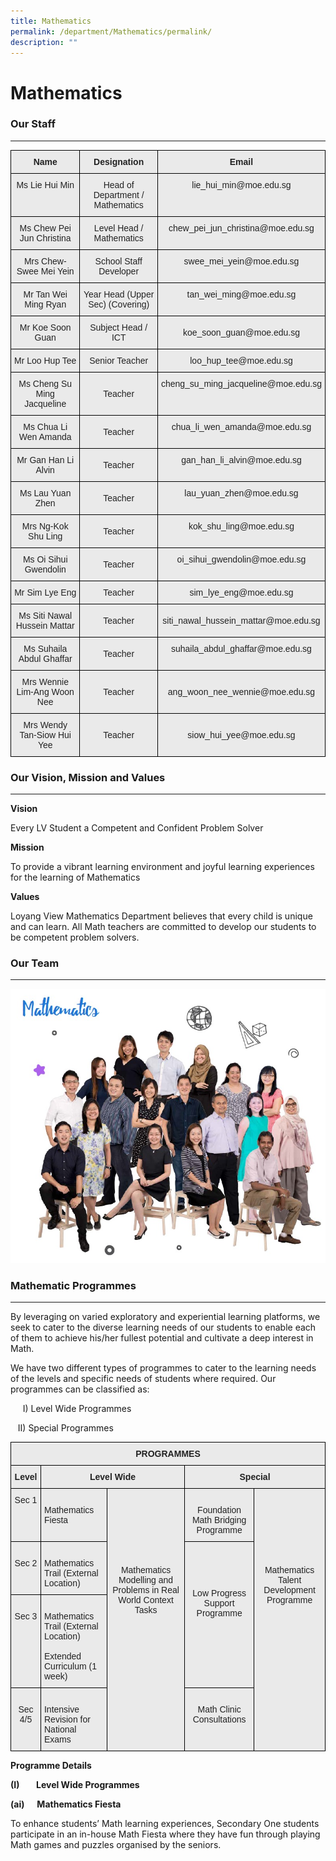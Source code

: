 ```yaml
---
title: Mathematics
permalink: /department/Mathematics/permalink/
description: ""
---
```

Mathematics
===========

### Our Staff
---------

<style type="text/css">
.tg  {border-collapse:collapse;border-spacing:0;}
.tg td{border-color:black;border-style:solid;border-width:1px;font-family:Arial, sans-serif;font-size:14px;
  overflow:hidden;padding:10px 5px;word-break:normal;}
.tg th{border-color:black;border-style:solid;border-width:1px;font-family:Arial, sans-serif;font-size:14px;
  font-weight:normal;overflow:hidden;padding:10px 5px;word-break:normal;}
.tg .tg-n4qt{background-color:#EAEAEA;color:#222;font-weight:bold;text-align:center;vertical-align:top}
.tg .tg-ii8k{background-color:#EAEAEA;color:#222;text-align:center;vertical-align:top}
.tg .tg-ku5w{background-color:#EAEAEA;color:#222;text-align:center;vertical-align:middle}
</style>
<table class="tg">
<thead>
  <tr>
    <th class="tg-n4qt">Name</th>
    <th class="tg-n4qt">Designation </th>
    <th class="tg-n4qt">Email</th>
  </tr>
</thead>
<tbody>
  <tr>
    <td class="tg-ii8k">Ms Lie Hui Min<br></td>
    <td class="tg-ku5w"><span style="color:#222;background-color:#EAEAEA">Head of Department / Mathematics </span></td>
    <td class="tg-ii8k">lie_hui_min@moe.edu.sg</td>
  </tr>
  <tr>
    <td class="tg-ii8k">Ms Chew Pei Jun Christina<br></td>
    <td class="tg-ku5w"><span style="color:#222;background-color:#EAEAEA">Level Head / Mathematics </span></td>
    <td class="tg-ii8k">chew_pei_jun_christina@moe.edu.sg </td>
  </tr>
  <tr>
    <td class="tg-ii8k">Mrs Chew-Swee Mei Yein<br></td>
    <td class="tg-ku5w"><span style="color:#222;background-color:#EAEAEA">School Staff Developer </span></td>
    <td class="tg-ii8k">swee_mei_yein@moe.edu.sg </td>
  </tr>
  <tr>
    <td class="tg-ii8k">Mr Tan Wei Ming Ryan<br></td>
    <td class="tg-ku5w"><span style="color:#222;background-color:#EAEAEA"> Year Head (Upper Sec) (Covering)</span></td>
    <td class="tg-ii8k">tan_wei_ming@moe.edu.sg</td>
  </tr>
  <tr>
    <td class="tg-ku5w"><span style="color:#222;background-color:#EAEAEA">Mr Koe Soon Guan </span></td>
    <td class="tg-ku5w"><span style="color:#222;background-color:#EAEAEA"> Subject Head / ICT</span></td>
    <td class="tg-ku5w"><span style="color:#222;background-color:#EAEAEA">koe_soon_guan@moe.edu.sg </span></td>
  </tr>
  <tr>
    <td class="tg-ii8k">Mr Loo Hup Tee<br></td>
    <td class="tg-ku5w"><span style="color:#222;background-color:#EAEAEA">Senior Teacher </span><br></td>
    <td class="tg-ii8k"> loo_hup_tee@moe.edu.sg </td>
  </tr>
  <tr>
    <td class="tg-ii8k">Ms Cheng Su Ming Jacqueline</td>
    <td class="tg-ku5w"><span style="color:#222;background-color:#EAEAEA">Teacher</span></td>
    <td class="tg-ii8k">cheng_su_ming_jacqueline@moe.edu.sg</td>
  </tr>
  <tr>
    <td class="tg-ii8k">Ms Chua Li Wen Amanda<br></td>
    <td class="tg-ku5w"><span style="color:#222;background-color:#EAEAEA">Teacher</span><br></td>
    <td class="tg-ii8k">chua_li_wen_amanda@moe.edu.sg<br></td>
  </tr>
  <tr>
    <td class="tg-ii8k">Mr Gan Han Li Alvin<br></td>
    <td class="tg-ku5w"><span style="color:#222;background-color:#EAEAEA">Teacher</span><br></td>
    <td class="tg-ii8k">gan_han_li_alvin@moe.edu.sg<br></td>
  </tr>
  <tr>
    <td class="tg-ii8k">Ms Lau Yuan Zhen<br></td>
    <td class="tg-ku5w"><span style="color:#222;background-color:#EAEAEA">Teacher</span><br></td>
    <td class="tg-ii8k">lau_yuan_zhen@moe.edu.sg<br></td>
  </tr>
  <tr>
    <td class="tg-ii8k"> Mrs Ng-Kok Shu Ling<br></td>
    <td class="tg-ku5w"><span style="color:#222;background-color:#EAEAEA">Teacher</span><br></td>
    <td class="tg-ii8k">kok_shu_ling@moe.edu.sg<br></td>
  </tr>
  <tr>
    <td class="tg-ii8k">Ms Oi Sihui Gwendolin</td>
    <td class="tg-ku5w"><span style="color:#222;background-color:#EAEAEA">Teacher</span></td>
    <td class="tg-ii8k">oi_sihui_gwendolin@moe.edu.sg</td>
  </tr>
  <tr>
    <td class="tg-ii8k">Mr Sim Lye Eng</td>
    <td class="tg-ku5w"><span style="color:#222;background-color:#EAEAEA">Teacher</span></td>
    <td class="tg-ii8k">sim_lye_eng@moe.edu.sg</td>
  </tr>
  <tr>
    <td class="tg-ku5w"><span style="color:#222;background-color:#EAEAEA"> Ms Siti Nawal Hussein Mattar</span></td>
    <td class="tg-ku5w"><span style="color:#222;background-color:#EAEAEA">Teacher</span></td>
    <td class="tg-ku5w"><span style="color:#222;background-color:#EAEAEA"> siti_nawal_hussein_mattar@moe.edu.sg</span></td>
  </tr>
  <tr>
    <td class="tg-ii8k"> Ms Suhaila Abdul Ghaffar<br></td>
    <td class="tg-ku5w"><span style="color:#222;background-color:#EAEAEA">Teacher</span></td>
    <td class="tg-ii8k">suhaila_abdul_ghaffar@moe.edu.sg<br></td>
  </tr>
  <tr>
    <td class="tg-ku5w"><span style="color:#222;background-color:#EAEAEA">Mrs Wennie Lim-Ang Woon Nee</span><br></td>
    <td class="tg-ku5w"><span style="color:#222;background-color:#EAEAEA">Teacher</span><br></td>
    <td class="tg-ku5w"><span style="color:#222;background-color:#EAEAEA">ang_woon_nee_wennie@moe.edu.sg</span><br></td>
  </tr>
  <tr>
    <td class="tg-ku5w"><span style="color:#222;background-color:#EAEAEA">Mrs Wendy Tan-Siow Hui Yee</span><br></td>
    <td class="tg-ku5w"><span style="color:#222;background-color:#EAEAEA">Teacher</span></td>
    <td class="tg-ku5w"><span style="color:#222;background-color:#EAEAEA"> siow_hui_yee@moe.edu.sg</span></td>
  </tr>
</tbody>
</table>

### Our Vision, Mission and Values
------------------------------

**Vision**

Every LV Student a Competent and Confident Problem Solver

**Mission**

To provide a vibrant learning environment and joyful learning experiences for the learning of Mathematics

**Values**

Loyang View Mathematics Department believes that every child is unique and can learn. All Math teachers are committed to develop our students to be competent problem solvers. 

### Our Team
--------

![](/images/Math%20Dept%20Photo.jpeg)

### Mathematic Programmes
---------------------

By leveraging on varied exploratory and experiential learning platforms, we seek to cater to the diverse learning needs of our students to enable each of them to achieve his/her fullest potential and cultivate a deep interest in Math.

We have two different types of programmes to cater to the learning needs of the levels and specific needs of students where required. Our programmes can be classified as:

     I) Level Wide Programmes

   II) Special Programmes
	 
	 
<style type="text/css">
.tg  {border-collapse:collapse;border-spacing:0;}
.tg td{border-color:black;border-style:solid;border-width:1px;font-family:Arial, sans-serif;font-size:14px;
  overflow:hidden;padding:10px 5px;word-break:normal;}
.tg th{border-color:black;border-style:solid;border-width:1px;font-family:Arial, sans-serif;font-size:14px;
  font-weight:normal;overflow:hidden;padding:10px 5px;word-break:normal;}
.tg .tg-n4qt{background-color:#EAEAEA;color:#222;font-weight:bold;text-align:center;vertical-align:top}
.tg .tg-y7qa{background-color:#EAEAEA;color:#222;text-align:left;vertical-align:top}
.tg .tg-ii8k{background-color:#EAEAEA;color:#222;text-align:center;vertical-align:top}
</style>
<table class="tg">
<thead>
  <tr>
    <th class="tg-n4qt" colspan="5">PROGRAMMES</th>
  </tr>
</thead>
<tbody>
  <tr>
    <td class="tg-n4qt">Level</td>
    <td class="tg-n4qt" colspan="2">Level Wide</td>
    <td class="tg-n4qt" colspan="2">Special</td>
  </tr>
  <tr>
    <td class="tg-ii8k">Sec 1</td>
    <td class="tg-y7qa"><br>Mathematics Fiesta<br></td>
    <td class="tg-ii8k" rowspan="4"><br><br><br><br><br><br><br>Mathematics Modelling and Problems in Real World Context Tasks<br></td>
    <td class="tg-ii8k"><br>Foundation Math Bridging Programme<br></td>
    <td class="tg-ii8k" rowspan="4"><br><br><br><br><br><br><br>Mathematics Talent Development Programme <br></td>
  </tr>
  <tr>
    <td class="tg-ii8k"><br>Sec 2<br></td>
    <td class="tg-y7qa"><br>Mathematics Trail           (External Location)<br></td>
    <td class="tg-ii8k" rowspan="2"><br><br><br><br>Low Progress Support Programme<br><br><br></td>
  </tr>
  <tr>
    <td class="tg-ii8k"><br>Sec 3<br></td>
    <td class="tg-y7qa"><br>Mathematics Trail (External Location)<br><br>Extended Curriculum (1 week)<br></td>
  </tr>
  <tr>
    <td class="tg-ii8k"><br>Sec 4/5<br></td>
    <td class="tg-y7qa"><br>Intensive Revision for National Exams<br></td>
    <td class="tg-ii8k"><br>Math Clinic Consultations</td>
  </tr>
</tbody>
</table>

**Programme Details**

**(I)        Level Wide Programmes** 

**(ai)      Mathematics Fiesta**

To enhance students’ Math learning experiences, Secondary One students participate in an in-house Math Fiesta where they have fun through playing Math games and puzzles organised by the seniors.